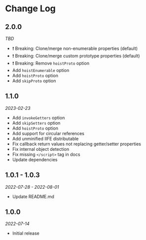 # Change Log

## 2.0.0

*TBD*

- ❗️ Breaking: Clone/merge non-enumerable properties (default)
- ❗️ Breaking: Clone/merge custom prototype properties (default)
- ❗️ Breaking: Remove `hoistProto` option
- Add `hoistEnumerable` option
- Add `hoistProto` option
- Add `skipProto` option

## 1.1.0

*2023-02-23*

- Add `invokeGetters` option
- Add `skipSetters` option
- Add `hoistProto` option
- Add support for circular references
- Add unminified IIFE distributable
- Fix callback return values not replacing getter/setter properties
- Fix internal object detection
- Fix missing `</script>` tag in docs
- Update dependencies

## 1.0.1 - 1.0.3

*2022-07-28 - 2022-08-01*

- Update README.md

## 1.0.0

*2022-07-14*

- Initial release
